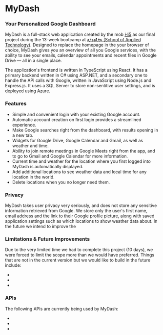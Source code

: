 # MyDash

### Your Personalized Google Dashboard

MyDash is a full-stack web application created by the mob [Hi5](https://github.com/Salt-Hi5/) as our final project during the 13-week bootcamp at [**`</salt>`** (School of Applied Technology)](https://www.linkedin.com/company/applied-technology-stockholm/mycompany/). Designed to replace the homepage in the your browser of choice, MyDash gives you an overview of all you Google services, with the ability to see your emails, calendar appointments and recent files in Google Drive — all in a single place.

The application's frontend is written in TypeScript using React. It has a primary backend written in C# using ASP.NET, and a secondary one to handle the API calls with Google, written in JavaScript using Node.js and Express.js. It uses a SQL Server to store non-sentitive user settings, and is deployed using Azure.

<!-- Check out MyDash today at https://salmon-island-036fee403.2.azurestaticapps.net -->

### Features

* Simple and convenient login with your existing Google account.
* Automatic account creation on first login provides a streamlined experience.
* Make Google searches right from the dashboard, with results opening in a new tab.
* Widgets for Google Drive, Google Calendar and Gmail, as well as weather and time.
* Ability to join remote meetings in Google Meets right from the app, and to go to Gmail and Google Calendar for more information.
* Current time and weather for the location where you first logged into MyDash is automatically displayed.
* Add additional locations to see weather data and local time for any location in the world.
* Delete locations when you no longer need them.

### Privacy

MyDash takes user privacy very seriously, and does not store any sensitive information retrieved from Google. We store only the user's first name, email address and the link to their Google profile picture, along with saved application settings such as which locations to show weather data about. In the future we intend to improve the 

### Limitations & Future Improvements

Due to the very limited time we had to complete this project (10 days), we were forced to limit the scope more than we would have preferred. Things that are not in the current version but we would like to build in the future include:

* 
* 
* 

### APIs

The following APIs are currently being used by MyDash:

* 
* 
* 
